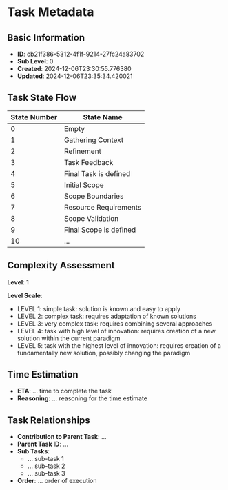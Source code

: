 # Task Metadata

## Basic Information
- **ID**: cb21f386-5312-4f1f-9214-27fc24a83702
- **Sub Level**: 0
- **Created**: 2024-12-06T23:30:55.776380
- **Updated**: 2024-12-06T23:35:34.420021

## Task State Flow
| State Number | State Name |
|--------------|------------|
| 0 | Empty |
| 1 | Gathering Context |
| 2 | Refinement |
| 3 | Task Feedback |
| 4 | Final Task is defined |
| 5 | Initial Scope |
| 6 | Scope Boundaries |
| 7 | Resource Requirements |
| 8 | Scope Validation |
| 9 | Final Scope is defined |
| 10 | ... |

## Complexity Assessment
**Level**: 1

**Level Scale**:
- LEVEL 1: simple task: solution is known and easy to apply
- LEVEL 2: complex task: requires adaptation of known solutions
- LEVEL 3: very complex task: requires combining several approaches
- LEVEL 4: task with high level of innovation: requires creation of a new solution within the current paradigm
- LEVEL 5: task with the highest level of innovation: requires creation of a fundamentally new solution, possibly changing the paradigm

## Time Estimation
- **ETA**: ... time to complete the task
- **Reasoning**: ... reasoning for the time estimate

## Task Relationships
- **Contribution to Parent Task**: ...
- **Parent Task ID**: ...
- **Sub Tasks**:
  - ... sub-task 1
  - ... sub-task 2
  - ... sub-task 3
- **Order**: ... order of execution 